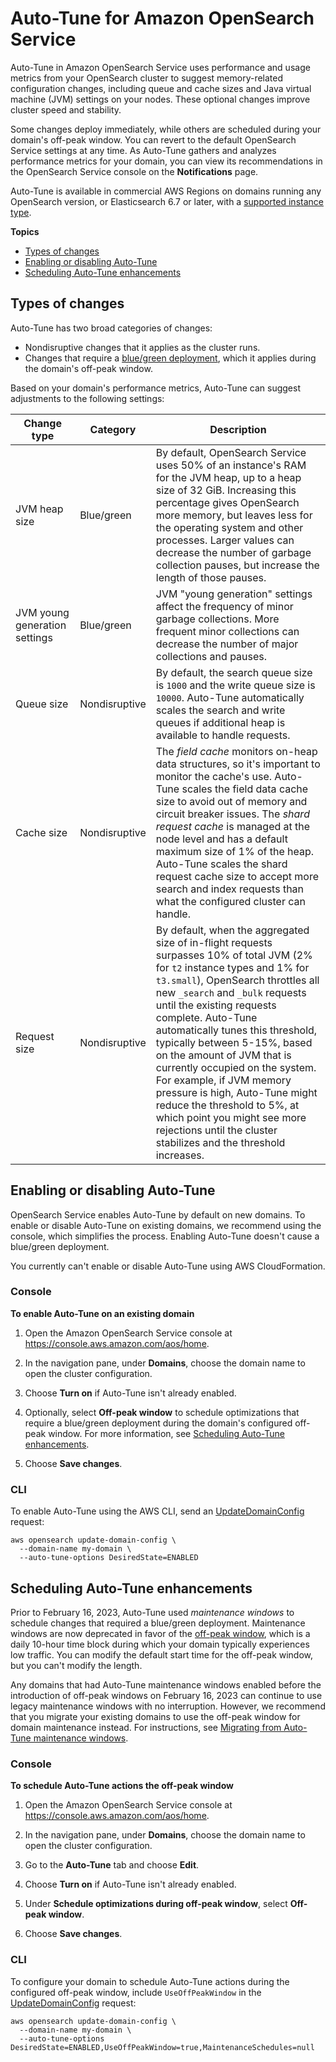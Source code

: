 # Auto\-Tune for Amazon OpenSearch Service<a name="auto-tune"></a>

Auto\-Tune in Amazon OpenSearch Service uses performance and usage metrics from your OpenSearch cluster to suggest memory\-related configuration changes, including queue and cache sizes and Java virtual machine \(JVM\) settings on your nodes\. These optional changes improve cluster speed and stability\. 

Some changes deploy immediately, while others are scheduled during your domain's off\-peak window\. You can revert to the default OpenSearch Service settings at any time\. As Auto\-Tune gathers and analyzes performance metrics for your domain, you can view its recommendations in the OpenSearch Service console on the **Notifications** page\.

Auto\-Tune is available in commercial AWS Regions on domains running any OpenSearch version, or Elasticsearch 6\.7 or later, with a [supported instance type](supported-instance-types.md)\.

**Topics**
+ [Types of changes](#auto-tune-types)
+ [Enabling or disabling Auto\-Tune](#auto-tune-enable)
+ [Scheduling Auto\-Tune enhancements](#auto-tune-schedule)

## Types of changes<a name="auto-tune-types"></a>

Auto\-Tune has two broad categories of changes:
+ Nondisruptive changes that it applies as the cluster runs\.
+ Changes that require a [blue/green deployment](managedomains-configuration-changes.md), which it applies during the domain's off\-peak window\.

Based on your domain's performance metrics, Auto\-Tune can suggest adjustments to the following settings:


| Change type | Category | Description | 
| --- | --- | --- | 
|  JVM heap size  |  Blue/green  |  By default, OpenSearch Service uses 50% of an instance's RAM for the JVM heap, up to a heap size of 32 GiB\.  Increasing this percentage gives OpenSearch more memory, but leaves less for the operating system and other processes\. Larger values can decrease the number of garbage collection pauses, but increase the length of those pauses\.  | 
|  JVM young generation settings  |  Blue/green  |  JVM "young generation" settings affect the frequency of minor garbage collections\. More frequent minor collections can decrease the number of major collections and pauses\.  | 
|  Queue size  |  Nondisruptive  |  By default, the search queue size is `1000` and the write queue size is `10000`\. Auto\-Tune automatically scales the search and write queues if additional heap is available to handle requests\.  | 
|  Cache size  |  Nondisruptive  |  The *field cache* monitors on\-heap data structures, so it's important to monitor the cache's use\. Auto\-Tune scales the field data cache size to avoid out of memory and circuit breaker issues\.  The *shard request cache* is managed at the node level and has a default maximum size of 1% of the heap\. Auto\-Tune scales the shard request cache size to accept more search and index requests than what the configured cluster can handle\.  | 
| Request size | Nondisruptive |  By default, when the aggregated size of in\-flight requests surpasses 10% of total JVM \(2% for `t2` instance types and 1% for `t3.small`\), OpenSearch throttles all new `_search` and `_bulk` requests until the existing requests complete\.  Auto\-Tune automatically tunes this threshold, typically between 5\-15%, based on the amount of JVM that is currently occupied on the system\. For example, if JVM memory pressure is high, Auto\-Tune might reduce the threshold to 5%, at which point you might see more rejections until the cluster stabilizes and the threshold increases\.  | 

## Enabling or disabling Auto\-Tune<a name="auto-tune-enable"></a>

OpenSearch Service enables Auto\-Tune by default on new domains\. To enable or disable Auto\-Tune on existing domains, we recommend using the console, which simplifies the process\. Enabling Auto\-Tune doesn't cause a blue/green deployment\.

You currently can't enable or disable Auto\-Tune using AWS CloudFormation\.

### Console<a name="auto-tune-enable-console"></a>

**To enable Auto\-Tune on an existing domain**

1. Open the Amazon OpenSearch Service console at [https://console\.aws\.amazon\.com/aos/home](https://console.aws.amazon.com/aos/home )\.

1. In the navigation pane, under **Domains**, choose the domain name to open the cluster configuration\.

1. Choose **Turn on** if Auto\-Tune isn't already enabled\.

1. Optionally, select **Off\-peak window** to schedule optimizations that require a blue/green deployment during the domain's configured off\-peak window\. For more information, see [Scheduling Auto\-Tune enhancements](#auto-tune-schedule)\.

1. Choose **Save changes**\.

### CLI<a name="auto-tune-enable-cli"></a>

To enable Auto\-Tune using the AWS CLI, send an [UpdateDomainConfig](https://docs.aws.amazon.com/opensearch-service/latest/APIReference/API_UpdateDomainConfig.html) request:

```
aws opensearch update-domain-config \
  --domain-name my-domain \
  --auto-tune-options DesiredState=ENABLED
```

## Scheduling Auto\-Tune enhancements<a name="auto-tune-schedule"></a>

Prior to February 16, 2023, Auto\-Tune used *maintenance windows* to schedule changes that required a blue/green deployment\. Maintenance windows are now deprecated in favor of the [off\-peak window](off-peak.md), which is a daily 10\-hour time block during which your domain typically experiences low traffic\. You can modify the default start time for the off\-peak window, but you can't modify the length\.

Any domains that had Auto\-Tune maintenance windows enabled before the introduction of off\-peak windows on February 16, 2023 can continue to use legacy maintenance windows with no interruption\. However, we recommend that you migrate your existing domains to use the off\-peak window for domain maintenance instead\. For instructions, see [Migrating from Auto\-Tune maintenance windows](off-peak.md#off-peak-migrate)\.

### Console<a name="auto-tune-schedule-console"></a>

**To schedule Auto\-Tune actions the off\-peak window**

1. Open the Amazon OpenSearch Service console at [https://console\.aws\.amazon\.com/aos/home](https://console.aws.amazon.com/aos/home )\.

1. In the navigation pane, under **Domains**, choose the domain name to open the cluster configuration\.

1. Go to the **Auto\-Tune** tab and choose **Edit**\.

1. Choose **Turn on** if Auto\-Tune isn't already enabled\.

1. Under **Schedule optimizations during off\-peak window**, select **Off\-peak window**\.

1. Choose **Save changes**\.

### CLI<a name="auto-tune-schedule-cli"></a>

To configure your domain to schedule Auto\-Tune actions during the configured off\-peak window, include `UseOffPeakWindow` in the [UpdateDomainConfig](https://docs.aws.amazon.com/opensearch-service/latest/APIReference/API_UpdateDomainConfig.html) request:

```
aws opensearch update-domain-config \
  --domain-name my-domain \
  --auto-tune-options DesiredState=ENABLED,UseOffPeakWindow=true,MaintenanceSchedules=null
```